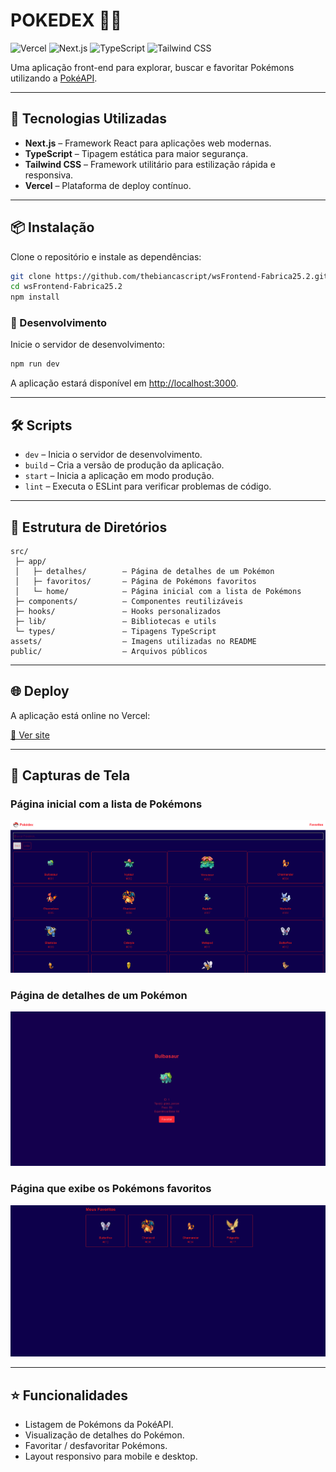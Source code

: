 # **POKEDEX** 🐱‍👤

![Vercel](https://img.shields.io/badge/deploy-vercel-000?style=flat&logo=vercel)
![Next.js](https://img.shields.io/badge/Next.js-000?style=flat&logo=next.js&logoColor=white)
![TypeScript](https://img.shields.io/badge/TypeScript-007ACC?style=flat&logo=typescript&logoColor=white)
![Tailwind CSS](https://img.shields.io/badge/Tailwind%20CSS-06B6D4?style=flat&logo=tailwind-css&logoColor=white)

Uma aplicação front-end para explorar, buscar e favoritar Pokémons utilizando a [PokéAPI](https://pokeapi.co/).

---

## 🚀 Tecnologias Utilizadas

- **Next.js** – Framework React para aplicações web modernas.
- **TypeScript** – Tipagem estática para maior segurança.
- **Tailwind CSS** – Framework utilitário para estilização rápida e responsiva.
- **Vercel** – Plataforma de deploy contínuo.

---

## 📦 Instalação

Clone o repositório e instale as dependências:

```bash
git clone https://github.com/thebiancascript/wsFrontend-Fabrica25.2.git
cd wsFrontend-Fabrica25.2
npm install
```

### 🧪 Desenvolvimento

Inicie o servidor de desenvolvimento:

```bash
npm run dev
```

A aplicação estará disponível em [http://localhost:3000](http://localhost:3000).

---

## 🛠️ Scripts

- `dev` – Inicia o servidor de desenvolvimento.
- `build` – Cria a versão de produção da aplicação.
- `start` – Inicia a aplicação em modo produção.
- `lint` – Executa o ESLint para verificar problemas de código.

---

## 📄 Estrutura de Diretórios

```text
src/
 ├─ app/
 │   ├─ detalhes/        – Página de detalhes de um Pokémon
 │   ├─ favoritos/       – Página de Pokémons favoritos
 │   └─ home/            – Página inicial com a lista de Pokémons
 ├─ components/          – Componentes reutilizáveis
 ├─ hooks/               – Hooks personalizados
 ├─ lib/                 – Bibliotecas e utils
 └─ types/               – Tipagens TypeScript
assets/                  – Imagens utilizadas no README
public/                  – Arquivos públicos
```

---

## 🌐 Deploy

A aplicação está online no Vercel:

[🔗 Ver site](https://ws-frontend-fabrica25-2-oya8.vercel.app/)

---

## 📸 Capturas de Tela

### Página inicial com a lista de Pokémons
![Página Inicial](https://raw.githubusercontent.com/thebiancascript/wsFrontend-Fabrica25.2/main/assets/pokemons.png)

### Página de detalhes de um Pokémon
![Detalhes do Pokémon](https://raw.githubusercontent.com/thebiancascript/wsFrontend-Fabrica25.2/main/assets/infos.png)

### Página que exibe os Pokémons favoritos
![Favoritos](https://raw.githubusercontent.com/thebiancascript/wsFrontend-Fabrica25.2/main/assets/teladefavs.png)

---

## ⭐ Funcionalidades

- Listagem de Pokémons da PokéAPI.
- Visualização de detalhes do Pokémon.
- Favoritar / desfavoritar Pokémons.
- Layout responsivo para mobile e desktop.
